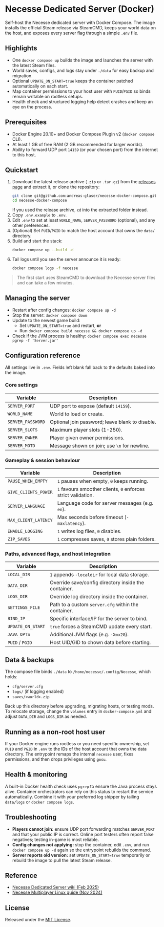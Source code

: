 # Necesse Dedicated Server (Docker)

Self-host the Necesse dedicated server with Docker Compose. The image installs the official Steam release via SteamCMD, keeps your world data on the host, and exposes every server flag through a simple `.env` file.

## Highlights
- One `docker compose up` builds the image and launches the server with the latest Steam files.
- World saves, configs, and logs stay under `./data` for easy backup and migration.
- Optional `UPDATE_ON_START=true` keeps the container patched automatically on each start.
- Map container permissions to your host user with `PUID`/`PGID` so binds remain writable on rootless setups.
- Health check and structured logging help detect crashes and keep an eye on the process.

## Prerequisites
- Docker Engine 20.10+ and Docker Compose Plugin v2 (`docker compose` CLI).
- At least 1 GB of free RAM (2 GB recommended for larger worlds).
- Ability to forward UDP port `14159` (or your chosen port) from the internet to this host.

## Quickstart
1. Download the latest release archive (`.zip` or `.tar.gz`) from the [releases page](https://github.com/andreas-glaser/necesse-docker-compose/releases) and extract it, or clone the repository:
   ```bash
   git clone git@github.com:andreas-glaser/necesse-docker-compose.git
   cd necesse-docker-compose
   ```
   If you used the release archive, `cd` into the extracted folder instead.
2. Copy `.env.example` to `.env`.
3. Edit `.env` to set at least `WORLD_NAME`, `SERVER_PASSWORD` (optional), and any other preferences.
4. (Optional) Set `PUID`/`PGID` to match the host account that owns the `data/` directory.
5. Build and start the stack:
   ```bash
   docker compose up --build -d
   ```
6. Tail logs until you see the server announce it is ready:
   ```bash
   docker compose logs -f necesse
   ```

> The first start uses SteamCMD to download the Necesse server files and can take a few minutes.

## Managing the server
- Restart after config changes: `docker compose up -d`
- Stop the server: `docker compose down`
- Update to the newest game build:
  - Set `UPDATE_ON_START=true` and restart, **or**
  - Run `docker compose build necesse && docker compose up -d`
- Check if the JVM process is healthy: `docker compose exec necesse pgrep -f 'Server.jar'`

## Configuration reference
All settings live in `.env`. Fields left blank fall back to the defaults baked into the image.

### Core settings
| Variable | Description |
| --- | --- |
| `SERVER_PORT` | UDP port to expose (default `14159`). |
| `WORLD_NAME` | World to load or create. |
| `SERVER_PASSWORD` | Optional join password; leave blank to disable. |
| `SERVER_SLOTS` | Maximum player slots (1-250). |
| `SERVER_OWNER` | Player given owner permissions. |
| `SERVER_MOTD` | Message shown on join; use `\n` for newline. |

### Gameplay & session behaviour
| Variable | Description |
| --- | --- |
| `PAUSE_WHEN_EMPTY` | `1` pauses when empty, `0` keeps running. |
| `GIVE_CLIENTS_POWER` | `1` favours smoother clients, `0` enforces strict validation. |
| `SERVER_LANGUAGE` | Language code for server messages (e.g. `en`). |
| `MAX_CLIENT_LATENCY` | Max seconds before timeout (`-maxlatency`). |
| `ENABLE_LOGGING` | `1` writes log files, `0` disables. |
| `ZIP_SAVES` | `1` compresses saves, `0` stores plain folders. |

### Paths, advanced flags, and host integration
| Variable | Description |
| --- | --- |
| `LOCAL_DIR` | `1` appends `-localdir` for local data storage. |
| `DATA_DIR` | Override save/config directory inside the container. |
| `LOGS_DIR` | Override log directory inside the container. |
| `SETTINGS_FILE` | Path to a custom `server.cfg` within the container. |
| `BIND_IP` | Specific interface/IP for the server to bind. |
| `UPDATE_ON_START` | `true` forces a SteamCMD update every start. |
| `JAVA_OPTS` | Additional JVM flags (e.g. `-Xmx2G`). |
| `PUID` / `PGID` | Host UID/GID to chown data before starting. |

## Data & backups
The compose file binds `./data` to `/home/necesse/.config/Necesse`, which holds:
- `cfg/server.cfg`
- `logs/` (if logging enabled)
- `saves/<world>.zip`

Back up this directory before upgrading, migrating hosts, or testing mods. To relocate storage, change the `volumes` entry in `docker-compose.yml` and adjust `DATA_DIR` and `LOGS_DIR` as needed.

## Running as a non-root host user
If your Docker engine runs rootless or you need specific ownership, set `PUID` and `PGID` in `.env` to the IDs of the host account that owns the data directory. The entrypoint remaps the internal `necesse` user, fixes permissions, and then drops privileges using `gosu`.

## Health & monitoring
A built-in Docker health check uses `pgrep` to ensure the Java process stays alive. Container orchestrators can rely on this status to restart the service automatically. Combine it with your preferred log shipper by tailing `data/logs` or `docker compose logs`.

## Troubleshooting
- **Players cannot join:** ensure UDP port forwarding matches `SERVER_PORT` and that your public IP is correct. Online port testers often report false negatives; testing in-game is most reliable.
- **Config changes not applying:** stop the container, edit `.env`, and run `docker compose up -d` again so the entrypoint rebuilds the command.
- **Server reports old version:** set `UPDATE_ON_START=true` temporarily or rebuild the image to pull the latest Steam release.

## Reference
- [Necesse Dedicated Server wiki (Feb 2025)](https://wiki.necesse.net/wiki/Dedicated_server)
- [Necesse Multiplayer Linux guide (Nov 2024)](https://wiki.necesse.net/wiki/Multiplayer-Linux)

## License
Released under the [MIT License](LICENSE).
